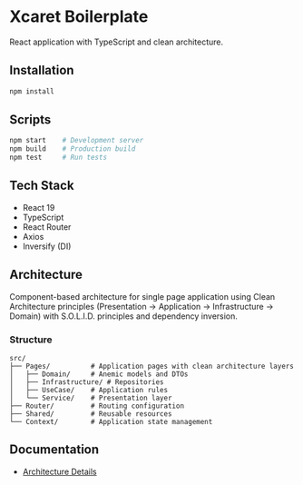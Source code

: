 # Xcaret Boilerplate

React application with TypeScript and clean architecture.

## Installation

```bash
npm install
```

## Scripts

```bash
npm start    # Development server
npm build    # Production build
npm test     # Run tests
```

## Tech Stack

- React 19
- TypeScript
- React Router
- Axios
- Inversify (DI)

## Architecture

Component-based architecture for single page application using Clean Architecture principles (Presentation -> Application -> Infrastructure -> Domain) with S.O.L.I.D. principles and dependency inversion.

### Structure

```
src/
├── Pages/          # Application pages with clean architecture layers
│   ├── Domain/     # Anemic models and DTOs
│   ├── Infrastructure/ # Repositories
│   ├── UseCase/    # Application rules
│   └── Service/    # Presentation layer
├── Router/         # Routing configuration
├── Shared/         # Reusable resources
└── Context/        # Application state management
```

## Documentation

- [Architecture Details](documentation.md)
